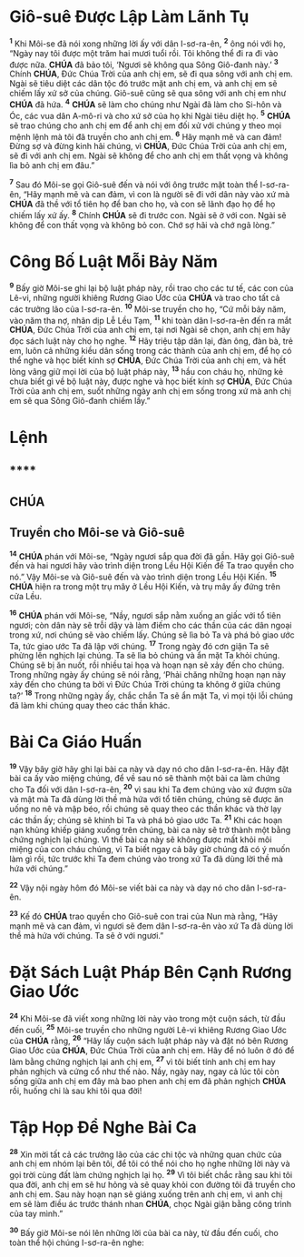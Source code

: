# Giô-suê Được Lập Làm Lãnh Tụ
<sup><b>1</b></sup> Khi Môi-se đã nói xong những lời ấy với dân I-sơ-ra-ên, <sup><b>2</b></sup> ông nói với họ, “Ngày nay tôi được một trăm hai mươi tuổi rồi. Tôi không thể đi ra đi vào được nữa. **CHÚA** đã bảo tôi, ‘Ngươi sẽ không qua Sông Giô-đanh này.’ <sup><b>3</b></sup> Chính **CHÚA**, Đức Chúa Trời của anh chị em, sẽ đi qua sông với anh chị em. Ngài sẽ tiêu diệt các dân tộc đó trước mặt anh chị em, và anh chị em sẽ chiếm lấy xứ sở của chúng. Giô-suê cũng sẽ qua sông với anh chị em như **CHÚA** đã hứa. <sup><b>4</b></sup> **CHÚA** sẽ làm cho chúng như Ngài đã làm cho Si-hôn và Óc, các vua dân A-mô-ri và cho xứ sở của họ khi Ngài tiêu diệt họ. <sup><b>5</b></sup> **CHÚA** sẽ trao chúng cho anh chị em để anh chị em đối xử với chúng y theo mọi mệnh lệnh mà tôi đã truyền cho anh chị em. <sup><b>6</b></sup> Hãy mạnh mẽ và can đảm! Đừng sợ và đừng kinh hãi chúng, vì **CHÚA**, Đức Chúa Trời của anh chị em, sẽ đi với anh chị em. Ngài sẽ không để cho anh chị em thất vọng và không lìa bỏ anh chị em đâu.”

<sup><b>7</b></sup> Sau đó Môi-se gọi Giô-suê đến và nói với ông trước mặt toàn thể I-sơ-ra-ên, “Hãy mạnh mẽ và can đảm, vì con là người sẽ đi với dân này vào xứ mà **CHÚA** đã thề với tổ tiên họ để ban cho họ, và con sẽ lãnh đạo họ để họ chiếm lấy xứ ấy. <sup><b>8</b></sup> Chính **CHÚA** sẽ đi trước con. Ngài sẽ ở với con. Ngài sẽ không để con thất vọng và không bỏ con. Chớ sợ hãi và chớ ngã lòng.”


# Công Bố Luật Mỗi Bảy Năm
<sup><b>9</b></sup> Bấy giờ Môi-se ghi lại bộ luật pháp này, rồi trao cho các tư tế, các con của Lê-vi, những người khiêng Rương Giao Ước của **CHÚA** và trao cho tất cả các trưởng lão của I-sơ-ra-ên. <sup><b>10</b></sup> Môi-se truyền cho họ, “Cứ mỗi bảy năm, vào năm tha nợ, nhân dịp Lễ Lều Tạm, <sup><b>11</b></sup> khi toàn dân I-sơ-ra-ên đến ra mắt **CHÚA**, Đức Chúa Trời của anh chị em, tại nơi Ngài sẽ chọn, anh chị em hãy đọc sách luật này cho họ nghe. <sup><b>12</b></sup> Hãy triệu tập dân lại, đàn ông, đàn bà, trẻ em, luôn cả những kiều dân sống trong các thành của anh chị em, để họ có thể nghe và học biết kính sợ **CHÚA**, Đức Chúa Trời của anh chị em, và hết lòng vâng giữ mọi lời của bộ luật pháp này, <sup><b>13</b></sup> hầu con cháu họ, những kẻ chưa biết gì về bộ luật này, được nghe và học biết kính sợ **CHÚA**, Đức Chúa Trời của anh chị em, suốt những ngày anh chị em sống trong xứ mà anh chị em sẽ qua Sông Giô-đanh chiếm lấy.”


# Lệnh

## ****

## CHÚA

## Truyền cho Môi-se và Giô-suê
<sup><b>14</b></sup> **CHÚA** phán với Môi-se, “Ngày ngươi sắp qua đời đã gần. Hãy gọi Giô-suê đến và hai ngươi hãy vào trình diện trong Lều Hội Kiến để Ta trao quyền cho nó.” Vậy Môi-se và Giô-suê đến và vào trình diện trong Lều Hội Kiến. <sup><b>15</b></sup> **CHÚA** hiện ra trong một trụ mây ở Lều Hội Kiến, và trụ mây ấy đứng trên cửa Lều.

<sup><b>16</b></sup> **CHÚA** phán với Môi-se, “Nầy, ngươi sắp nằm xuống an giấc với tổ tiên ngươi; còn dân này sẽ trỗi dậy và làm điếm cho các thần của các dân ngoại trong xứ, nơi chúng sẽ vào chiếm lấy. Chúng sẽ lìa bỏ Ta và phá bỏ giao ước Ta, tức giao ước Ta đã lập với chúng. <sup><b>17</b></sup> Trong ngày đó cơn giận Ta sẽ phừng lên nghịch lại chúng. Ta sẽ lìa bỏ chúng và ẩn mặt Ta khỏi chúng. Chúng sẽ bị ăn nuốt, rồi nhiều tai họa và hoạn nạn sẽ xảy đến cho chúng. Trong những ngày ấy chúng sẽ nói rằng, ‘Phải chăng những hoạn nạn này xảy đến cho chúng ta bởi vì Đức Chúa Trời chúng ta không ở giữa chúng ta?’ <sup><b>18</b></sup> Trong những ngày ấy, chắc chắn Ta sẽ ẩn mặt Ta, vì mọi tội lỗi chúng đã làm khi chúng quay theo các thần khác.


# Bài Ca Giáo Huấn
<sup><b>19</b></sup> Vậy bây giờ hãy ghi lại bài ca này và dạy nó cho dân I-sơ-ra-ên. Hãy đặt bài ca ấy vào miệng chúng, để về sau nó sẽ thành một bài ca làm chứng cho Ta đối với dân I-sơ-ra-ên, <sup><b>20</b></sup> vì sau khi Ta đem chúng vào xứ đượm sữa và mật mà Ta đã dùng lời thề mà hứa với tổ tiên chúng, chúng sẽ được ăn uống no nê và mập béo, rồi chúng sẽ quay theo các thần khác và thờ lạy các thần ấy; chúng sẽ khinh bỉ Ta và phá bỏ giao ước Ta. <sup><b>21</b></sup> Khi các hoạn nạn khủng khiếp giáng xuống trên chúng, bài ca này sẽ trở thành một bằng chứng nghịch lại chúng. Vì thế bài ca này sẽ không được mất khỏi môi miệng của con cháu chúng, vì Ta biết ngay cả bây giờ chúng đã có ý muốn làm gì rồi, tức trước khi Ta đem chúng vào trong xứ Ta đã dùng lời thề mà hứa với chúng.”

<sup><b>22</b></sup> Vậy nội ngày hôm đó Môi-se viết bài ca này và dạy nó cho dân I-sơ-ra-ên.

<sup><b>23</b></sup> Kế đó **CHÚA** trao quyền cho Giô-suê con trai của Nun mà rằng, “Hãy mạnh mẽ và can đảm, vì ngươi sẽ đem dân I-sơ-ra-ên vào xứ Ta đã dùng lời thề mà hứa với chúng. Ta sẽ ở với ngươi.”


# Đặt Sách Luật Pháp Bên Cạnh Rương Giao Ước
<sup><b>24</b></sup> Khi Môi-se đã viết xong những lời này vào trong một cuộn sách, từ đầu đến cuối, <sup><b>25</b></sup> Môi-se truyền cho những người Lê-vi khiêng Rương Giao Ước của **CHÚA** rằng, <sup><b>26</b></sup> “Hãy lấy cuộn sách luật pháp này và đặt nó bên Rương Giao Ước của **CHÚA**, Đức Chúa Trời của anh chị em. Hãy để nó luôn ở đó để làm bằng chứng nghịch lại anh chị em, <sup><b>27</b></sup> vì tôi biết tính anh chị em hay phản nghịch và cứng cổ như thế nào. Nầy, ngày nay, ngay cả lúc tôi còn sống giữa anh chị em đây mà bao phen anh chị em đã phản nghịch **CHÚA** rồi, huống chi là sau khi tôi qua đời!


# Tập Họp Để Nghe Bài Ca
<sup><b>28</b></sup> Xin mời tất cả các trưởng lão của các chi tộc và những quan chức của anh chị em nhóm lại bên tôi, để tôi có thể nói cho họ nghe những lời này và gọi trời cùng đất làm chứng nghịch lại họ. <sup><b>29</b></sup> Vì tôi biết chắc rằng sau khi tôi qua đời, anh chị em sẽ hư hỏng và sẽ quay khỏi con đường tôi đã truyền cho anh chị em. Sau này hoạn nạn sẽ giáng xuống trên anh chị em, vì anh chị em sẽ làm điều ác trước thánh nhan **CHÚA**, chọc Ngài giận bằng công trình của tay mình.”

<sup><b>30</b></sup> Bấy giờ Môi-se nói lên những lời của bài ca này, từ đầu đến cuối, cho toàn thể hội chúng I-sơ-ra-ên nghe: